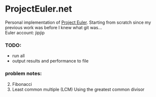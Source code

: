 # ProjectEuler.net
Personal implementation of [Project Euler](https://projecteuler.net/).
Starting from scratch since my previous work was before I knew what git was...  
Euler account: jipjip

### TODO:
- run all
- output results and performance to file

### problem notes:
2. Fibonacci
5. Least common multiple (LCM) Using the greatest common divisor
